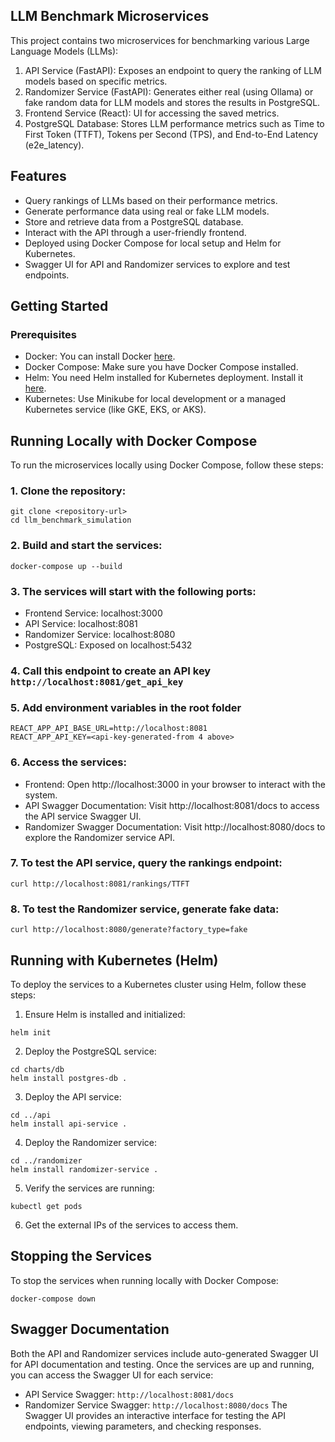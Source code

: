## LLM Benchmark Microservices

This project contains two microservices for benchmarking various Large Language Models (LLMs):

1. API Service (FastAPI): Exposes an endpoint to query the ranking of LLM models based on specific metrics.
2. Randomizer Service (FastAPI): Generates either real (using Ollama) or fake random data for LLM models and stores the results in PostgreSQL.
3. Frontend Service (React): UI for accessing the saved metrics.
3. PostgreSQL Database: Stores LLM performance metrics such as Time to First Token (TTFT), Tokens per Second (TPS), and End-to-End Latency (e2e_latency).

## Features
- Query rankings of LLMs based on their performance metrics.
- Generate performance data using real or fake LLM models.
- Store and retrieve data from a PostgreSQL database.
- Interact with the API through a user-friendly frontend.
- Deployed using Docker Compose for local setup and Helm for Kubernetes.
- Swagger UI for API and Randomizer services to explore and test endpoints.

## Getting Started
### Prerequisites
- Docker: You can install Docker [here](https://www.docker.com/products/docker-desktop/).
- Docker Compose: Make sure you have Docker Compose installed.
- Helm: You need Helm installed for Kubernetes deployment. Install it [here](https://helm.sh/docs/intro/install/).
- Kubernetes: Use Minikube for local development or a managed Kubernetes service (like GKE, EKS, or AKS).

## Running Locally with Docker Compose
To run the microservices locally using Docker Compose, follow these steps:

### 1. Clone the repository:

```
git clone <repository-url>
cd llm_benchmark_simulation
```

### 2. Build and start the services:
```
docker-compose up --build
```
### 3. The services will start with the following ports:
- Frontend Service: localhost:3000
- API Service: localhost:8081
- Randomizer Service: localhost:8080
- PostgreSQL: Exposed on localhost:5432

### 4. Call this endpoint to create an API key `http://localhost:8081/get_api_key`

### 5. Add environment variables in the root folder
```
REACT_APP_API_BASE_URL=http://localhost:8081
REACT_APP_API_KEY=<api-key-generated-from 4 above>
```

### 6. Access the services:
- Frontend: Open http://localhost:3000 in your browser to interact with the system.
- API Swagger Documentation: Visit http://localhost:8081/docs to access the API service Swagger UI.
- Randomizer Swagger Documentation: Visit http://localhost:8080/docs to explore the Randomizer service API.

### 7. To test the API service, query the rankings endpoint:
```
curl http://localhost:8081/rankings/TTFT
```
### 8. To test the Randomizer service, generate fake data:
```
curl http://localhost:8080/generate?factory_type=fake
```
## Running with Kubernetes (Helm)
To deploy the services to a Kubernetes cluster using Helm, follow these steps:

1. Ensure Helm is installed and initialized:
```
helm init
```
2. Deploy the PostgreSQL service:
```
cd charts/db
helm install postgres-db .
```
3. Deploy the API service:
```
cd ../api
helm install api-service .
```
4. Deploy the Randomizer service:
```
cd ../randomizer
helm install randomizer-service .
```
5. Verify the services are running:
```
kubectl get pods
```
6. Get the external IPs of the services to access them.

## Stopping the Services
To stop the services when running locally with Docker Compose:
```
docker-compose down
```

## Swagger Documentation
Both the API and Randomizer services include auto-generated Swagger UI for API documentation and testing. Once the services are up and running, you can access the Swagger UI for each service:

- API Service Swagger: `http://localhost:8081/docs`
- Randomizer Service Swagger: `http://localhost:8080/docs`
The Swagger UI provides an interactive interface for testing the API endpoints, viewing parameters, and checking responses.
